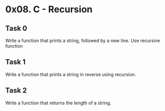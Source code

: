 # 0x08. C - Recursion


## Task 0
Write a function that prints a string, followed by a new line.
Use recursive function

## Task 1
Write a function that prints a string in reverse using recursion.

## Task 2
Write a function that returns the length of a string.
